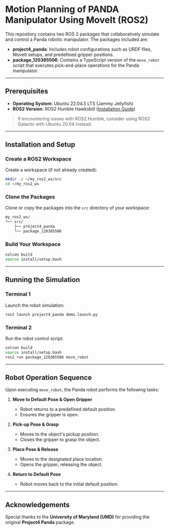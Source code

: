 # Motion Planning of PANDA Manipulator Using MoveIt (ROS2)

This repository contains two ROS 2 packages that collaboratively simulate and control a Panda robotic manipulator. The packages included are:

- **project4_panda**: Includes robot configurations such as URDF files, MoveIt setups, and predefined gripper positions.
- **package_120385506**: Contains a TypeScript version of the `move_robot` script that executes pick-and-place operations for the Panda manipulator.

---

## Prerequisites

- **Operating System**: Ubuntu 22.04.5 LTS (Jammy Jellyfish)
- **ROS2 Version**: ROS2 Humble Hawksbill ([Installation Guide](https://docs.ros.org/en/humble/Installation/Ubuntu-Install-Debs.html))

> If encountering issues with ROS2 Humble, consider using ROS2 Galactic with Ubuntu 20.04 instead.

---

## Installation and Setup

### Create a ROS2 Workspace

Create a workspace (if not already created):
```bash
mkdir -p ~/my_ros2_ws/src
cd ~/my_ros2_ws
```

### Clone the Packages

Clone or copy the packages into the `src` directory of your workspace:
```bash
my_ros2_ws/
└── src/
    ├── project4_panda
    └── package_120385506
```

### Build Your Workspace
```bash
colcon build
source install/setup.bash
```

---

## Running the Simulation

### Terminal 1
Launch the robot simulation:
```bash
ros2 launch project4_panda demo.launch.py
```

### Terminal 2
Run the robot control script:
```bash
colcon build
source install/setup.bash
ros2 run package_120385506 move_robot
```

---

## Robot Operation Sequence

Upon executing `move_robot`, the Panda robot performs the following tasks:

1. **Move to Default Pose & Open Gripper**
   - Robot returns to a predefined default position.
   - Ensures the gripper is open.

2. **Pick-up Pose & Grasp**
   - Moves to the object's pickup position.
   - Closes the gripper to grasp the object.

3. **Place Pose & Release**
   - Moves to the designated place location.
   - Opens the gripper, releasing the object.

4. **Return to Default Pose**
   - Robot moves back to the initial default position.

---

## Acknowledgements

Special thanks to the **University of Maryland (UMD)** for providing the original **Project4 Panda** package.
